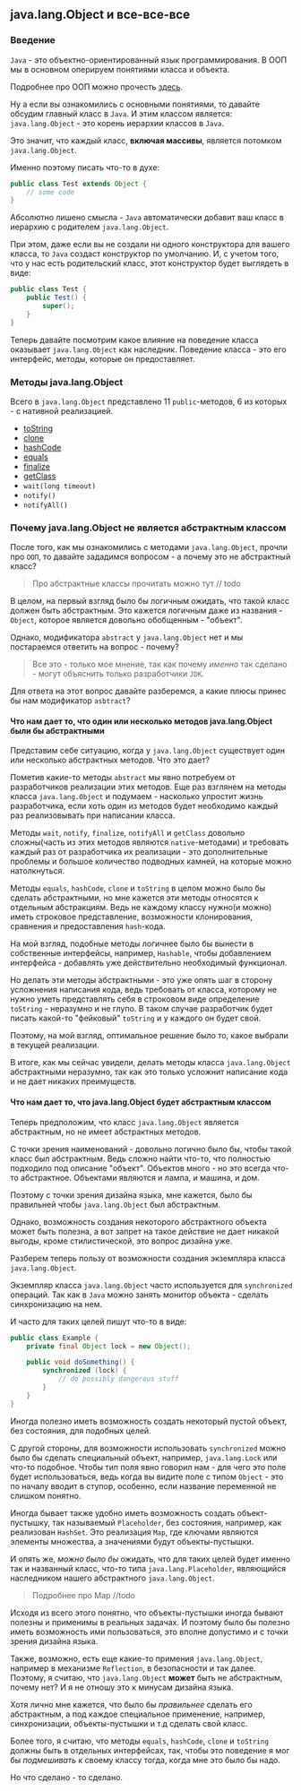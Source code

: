 ## java.lang.Object и все-все-все
### Введение
`Java` - это объектно-ориентированный язык программирования.
В ООП мы в основном оперируем понятиями класса и объекта.

Подробнее про ООП можно прочесть [здесь](../oop/intro.md).

Ну а если вы ознакомились с основными понятиями, то давайте обсудим главный класс в `Java`.
И этим классом является: `java.lang.Object` - это корень иерархии классов в `Java`.

Это значит, что каждый класс, **включая массивы**, является потомком `java.lang.Object`.

Именно поэтому писать что-то в духе:

```java
public class Test extends Object {
    // some code
}
```

Абсолютно лишено смысла - `Java` автоматически добавит ваш класс в иерархию с родителем `java.lang.Object`.

При этом, даже если вы не создали ни одного конструктора для вашего класса, то `Java` создаст конструктор по умолчанию.
И, с учетом того, что у нас есть родительский класс, этот конструктор будет выглядеть в виде:

```java
public class Test {
    public Test() {
        super();
    }
}
```

Теперь давайте посмотрим какое влияние на поведение класса оказывает `java.lang.Object` как наследник.
Поведение класса - это его интерфейс, методы, которые он предоставляет.

### Методы java.lang.Object
Всего в `java.lang.Object` представлено 11 `public`-методов, 6 из которых - с нативной реализацией.
* [toString](./toString.md)
* [clone](./clone.md)
* [hashCode](./hashcode.md)
* [equals](./equals.md)
* [finalize](./finalize.md)
* [getClass](./getClass.md)
* `wait(long timeout)`
* `notify()`
* `notifyAll()`

### Почему java.lang.Object не является абстрактным классом

После того, как мы ознакомились с методами `java.lang.Object`, прочли про `ООП`, то давайте зададимся вопросом - а почему это не абстрактный класс?

> Про абстрактные классы прочитать можно тут // todo

В целом, на первый взгляд было бы логичным ожидать, что такой класс должен быть абстрактным.
Это кажется логичным даже из названия - `Object`, которое является довольно обобщенным - "объект".

Однако, модификатора `abstract` у `java.lang.Object` нет и мы постараемся ответить на вопрос - почему?

> Все это - только мое мнение, так как почему *именно* так сделано - могут объяснить только разработчики `JDK`.

Для ответа на этот вопрос давайте разберемся, а какие плюсы принес бы нам модификатор `asbtract`?

#### Что нам дает то, что один или несколько методов java.lang.Object были бы абстрактными

Представим себе ситуацию, когда у `java.lang.Object` существует один или несколько абстрактных методов.
Что это дает?

Пометив какие-то методы `abstract` мы явно потребуем от разработчиков реализации этих методов.
Еще раз взглянем на методы класса `java.lang.Object` и подумаем - насколько упростит жизнь разработчика, если хоть один из методов будет необходимо каждый раз реализовывать при написании класса.

Методы `wait`, `notify`, `finalize`, `notifyAll` и `getClass` довольно сложны(часть из этих методов являются `native`-методами) и требовать каждый раз от разработчика их реализации - это дополнительные проблемы и большое количество подводных камней, на которые можно натолкнуться.

Методы `equals`, `hashCode`, `clone` и `toString` в целом можно было бы сделать абстрактными, но мне кажется эти методы относятся к отдельным абстракциям.
Ведь не каждому классу нужно(и можно) иметь строковое представление, возможности клонирования, сравнения и предоставления `hash`-кода.

На мой взгляд, подобные методы логичнее было бы вынести в собственные интерфейсы, например, `Hashable`, чтобы добавлением интерфейса - добавлять уже действительно необходимый функционал.

Но делать эти методы абстрактными - это уже опять шаг в сторону усложнения написания кода, ведь требовать от класса, которому не нужно уметь представлять себя в строковом виде определение `toString` - неразумно и не глупо. В таком случае разработчик будет писать какой-то "фейковый" `toString` и у каждого он будет свой. 

Поэтому, на мой взгляд, оптимальное решение было то, какое выбрали в текущей реализации.

В итоге, как мы сейчас увидели, делать методы класса `java.lang.Object` абстрактными неразумно, так как это только усложнит написание кода и не дает никаких преимуществ.

#### Что нам дает то, что java.lang.Object будет абстрактным классом

Теперь предположим, что класс `java.lang.Object` является абстрактным, но не имеет абстрактных методов.

С точки зрения наименований - довольно логично было бы, чтобы такой класс был абстрактным.
Ведь сложно найти что-то, что полностью подходило под описание "объект". 
Объектов много - но это всегда что-то абстрактное. Объектами являются и лампа, и машина, и дом.

Поэтому с точки зрения дизайна языка, мне кажется, было бы правильней чтобы `java.lang.Object` был абстрактным.

Однако, возможность создания некоторого абстрактного объекта может быть полезна, а вот запрет на такое действие не дает никакой выгоды, кроме стилистической, это вопрос дизайна уже.

Разберем теперь пользу от возможности создания экземпляра класса `java.lang.Object`.

Экземпляр класса `java.lang.Object` часто используется для `synchronized` операций.
Так как в `Java` можно занять монитор объекта - сделать синхронизацию на нем.

И часто для таких целей пишут что-то в виде:

```java
public class Example {
    private final Object lock = new Object();

    public void doSomething() {
        synchronized (lock) {
            // do possibly dangerous stuff
        }
    }
}
```

Иногда полезно иметь возможность создать некоторый пустой объект, без состояния, для подобных целей.

С другой стороны, для возможности использовать `synchronized` можно было бы сделать специальный объект, например, `java.lang.Lock` или что-то подобное.
Чтобы тип поля явно говорил нам - для чего это поле будет использоваться, ведь когда вы видите поле с типом `Object` - это по началу вводит в ступор, особенно, если название переменной не слишком понятно.

Иногда бывает также удобно иметь возможность создать объект-пустышку, так называемый `Placeholder`, без состояния, например, как реализован `HashSet`.
Это реализация `Map`, где ключами являются элементы множества, а значениями будут объекты-пустышки.

И опять же, *можно было бы* ожидать, что для таких целей будет именно так и названный класс, что-то типа `java.lang.Placeholder`, являющийся наследником нашего абстрактного `java.lang.Object`.

> Подробнее про Map //todo

Исходя из всего этого понятно, что объекты-пустышки иногда бывают полезны и применимы в реальных задачах. И поэтому было бы полезно иметь возможность ими пользоваться, это вполне допустимо и с точки зрения дизайна языка.

Также, возможно, есть еще какие-то примения `java.lang.Object`, например в механизме `Reflection`, в безопасности и так далее.
Поэтому, я считаю, что `java.lang.Object` **может** быть не абстрактным, почему нет?
И я не отношу это к минусам дизайна языка.

Хотя лично мне кажется, что было бы *правильнее* сделать его абстрактным, а под каждое специальное применение, например, синхронизации, объекты-пустышки и т.д сделать свой класс. 

Более того, я считаю, что методы `equals`, `hashCode`, `clone` и `toString` должны быть в отдельных интерфейсах, так, чтобы это поведение я мог бы *подмешивать* к своему классу тогда, когда мне это было бы надо.

Но что сделано - то сделано.